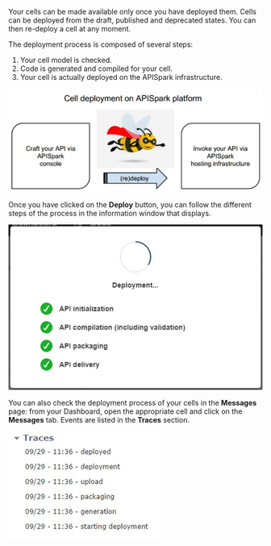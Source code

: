 Your cells can be made available only once you have deployed them. Cells can be deployed from the draft, published and deprecated states. You can then re-deploy a cell at any moment.

The deployment process is composed of several steps:   
1. Your cell model is checked.  
2. Code is generated  and compiled for your cell.  
3. Your cell is actually deployed on the APISpark infrastructure.

![cell deployment](images/04.jpg "cell deployment")

Once you have clicked on the **Deploy** button, you can follow the different steps of the process in the information window that displays.

![cell deployment process](images/05.jpg "cell deployment process")

You can also check the deployment process of your cells in the **Messages** page: from your Dashboard, open the appropriate cell and click on the **Messages** tab. Events are listed in the **Traces** section.

![traces](images/06.jpg "traces")